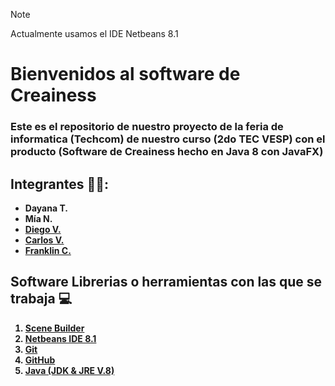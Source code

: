> [!NOTE]
> Actualmente usamos el IDE Netbeans 8.1

<h1><b>Bienvenidos al software de Creainess </h1>
<h3><b>Este es el repositorio de nuestro proyecto de la feria de informatica (Techcom) de nuestro curso (2do TEC VESP) con el producto (Software de Creainess hecho en Java 8 con JavaFX) </b></h3>
 <h2><b>Integrantes 🧑‍💻:</b></h2>
 <ul>
  <b>
  <li>Dayana T.</li>
  <li> Mía N.</li>
  <li><a href="https://github.com/Diegx22v">Diego V.</a></li>
  <li><a href="https://github.com/CarlosV-28">Carlos V.</a></li>
  <li><a href="https://github.com/franklinrea">Franklin C.</a></li></b>
 </ul>
 <h2><b>Software Librerias o herramientas con las que se trabaja 💻</b>
</h2>
 <ol> 
           <b>
           <li><a href="https://gluonhq.com/products/scene-builder/">Scene Builder</a></li>
           <li> <a href="https://netbeans.apache.org/front/main/download/archive/">Netbeans IDE 8.1</a></li>
           <li> <a href="https://git-scm.com/">Git</a></li>
           <li> <a href="https://github.com/">GitHub</a></li>
           <li> <a href="https://www.oracle.com/java/technologies/javase/javase8-archive-downloads.html">Java (JDK & JRE V.8)</a></li>   
      </b>
 </ol>
